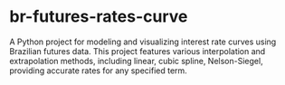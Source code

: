# br-futures-rates-curve
A Python project for modeling and visualizing interest rate curves using Brazilian futures data. This project features various interpolation and extrapolation methods, including linear, cubic spline, Nelson-Siegel, providing accurate rates for any specified term.
